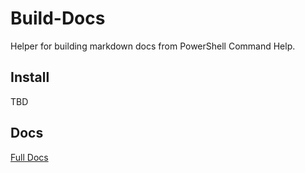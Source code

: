 # Build-Docs

Helper for building markdown docs from PowerShell Command Help.

## Install

TBD

## Docs

[Full Docs](docs)


